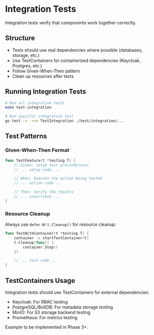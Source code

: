 # Integration Tests

Integration tests verify that components work together correctly.

## Structure

- Tests should use real dependencies where possible (databases, storage, etc.)
- Use TestContainers for containerized dependencies (Keycloak, Postgres, etc.)
- Follow Given-When-Then pattern
- Clean up resources after tests

## Running Integration Tests

```bash
# Run all integration tests
make test-integration

# Run specific integration test
go test -v -run TestIntegration ./test/integration/...
```

## Test Patterns

### Given-When-Then Format

```go
func TestFeature(t *testing.T) {
    // Given: Setup test preconditions
    // ... setup code ...

    // When: Execute the action being tested
    // ... action code ...

    // Then: Verify the results
    // ... assertions ...
}
```

### Resource Cleanup

Always use `defer` or `t.Cleanup()` for resource cleanup:

```go
func TestWithContainer(t *testing.T) {
    container := startTestContainer(t)
    t.Cleanup(func() {
        container.Stop()
    })

    // ... test code ...
}
```

## TestContainers Usage

Integration tests should use TestContainers for external dependencies:

- Keycloak: For RBAC testing
- PostgreSQL/BoltDB: For metadata storage testing
- MinIO: For S3 storage backend testing
- Prometheus: For metrics testing

Example to be implemented in Phase 3+.
